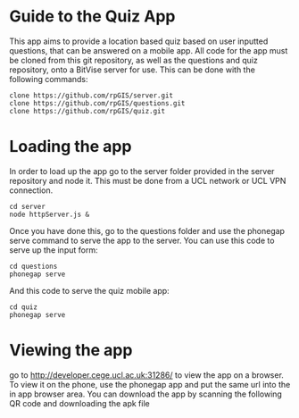 
# Guide to the Quiz App
This app aims to provide a location based quiz based on user inputted questions, that can be answered on a mobile app.
All code for the app must be cloned from this git repository, as well as the questions and quiz repository, onto a BitVise server for use. This can be done with the following commands:
```
clone https://github.com/rpGIS/server.git
clone https://github.com/rpGIS/questions.git
clone https://github.com/rpGIS/quiz.git
```
# Loading the app
In order to load up the app go to the server folder provided in the server repository and node it. This must be done from a UCL network or UCL VPN connection. 
```
cd server
node httpServer.js &
```
Once you have done this, go to the questions folder and use the phonegap serve command to serve the app to the server. You can use this code to serve up the input form:
```
cd questions
phonegap serve
```
And this code to serve the quiz mobile app:
```
cd quiz
phonegap serve
```
# Viewing the app
go to http://developer.cege.ucl.ac.uk:31286/ to view the app on a browser. To view it on the phone, use the phonegap app and put the same url into the in app browser area.
You can download the app by scanning the following QR code and downloading the apk file 

